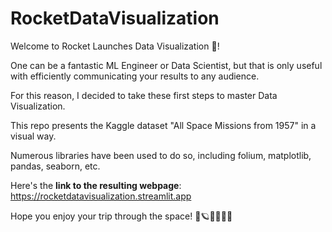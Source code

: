 # RocketDataVisualization

Welcome to Rocket Launches Data Visualization 🚀!

One can be a fantastic ML Engineer or Data Scientist, but that is only useful with efficiently communicating your results to any audience.

For this reason, I decided to take these first steps to master Data Visualization.

This repo presents the Kaggle dataset "All Space Missions from 1957" in a visual way.

Numerous libraries have been used to do so, including folium, matplotlib, pandas, seaborn, etc.

Here's the **link to the resulting webpage**:
https://rocketdatavisualization.streamlit.app

Hope you enjoy your trip through the space! 🌌🪐👩‍🚀✨🌠
